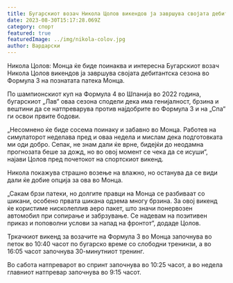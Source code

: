 ```yaml
---
title: Бугарскиот возач Никола Цолов викендов ја завршува својата дебитантска сезона
date: 2023-08-30T15:17:28.069Z
category: спорт
featured: true
featuredImage: ../img/nikola-colov.jpg
author: Вардарски
---
```

Никола Цолов: Монца ќе биде поинаква и интересна
Бугарскиот возач Никола Цолов викендов ја завршува својата дебитантска сезона во Формула 3 на познатата патека Монца.

По шампионскиот куп на Формула 4 во Шпанија во 2022 година, бугарскиот „Лав“ оваа сезона сподели дека има генијалност, брзина и вештини да се натпреварува против најдобрите во Формула 3 и на „Спа“ ги освои првите бодови.

„Несомнено ќе биде сосема поинаку и забавно во Монца. Работев на симулаторот неделава пред и оваа недела и мислам дека подготовката ми оди добро. Сепак, не знам дали ќе врне, бидејќи до неодамна прогнозата беше за дожд, но во овој момент се чека да се исуши“, најави Цолов пред почетокот на спортскиот викенд.

Никола покажува страшно возење на влажно, но останува да се види дали ќе добие опција за ова во Монца.

„Сакам брзи патеки, но долгите правци на Монца се разбиваат со шикани, особено првата шикана одзема многу брзина. За овој викенд ќе користиме нисколеплив аеро пакет, што значи понервозен автомобил при сопирање и забрзување. Се надевам на позитивен приказ и поповолни услови за напад на фронтот“, додаде Цолов.

Тркачкиот викенд за возачите на Формула 3 во Монца започнува во петок во 10:40 часот по бугарско време со слободни тренинзи, а во 16:05 часот започнува 30-минутниот тренинг.

Во сабота натпреварот во спринт започнува во 10:25 часот, а во недела главниот натпревар започнува во 9:15 часот.